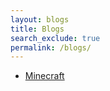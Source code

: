 ```yaml
---
layout: blogs 
title: Blogs
search_exclude: true
permalink: /blogs/
---
```


- [Minecraft](../student_2025/minecraft)